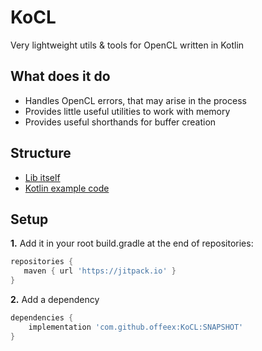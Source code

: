 # KoCL
Very lightweight utils & tools for OpenCL written in Kotlin

## What does it do
- Handles OpenCL errors, that may arise in the process
- Provides little useful utilities to work with memory
- Provides useful shorthands for buffer creation

## Structure
- [Lib itself](https://github.com/offeex/KoCL/tree/main/src/main/kotlin)
- [Kotlin example code](https://github.com/offeex/KoCL/blob/main/src/test/kotlin/HelloKotlinCL.kt)

## Setup

**1.**  Add it in your root build.gradle at the end of repositories:
```gradle
repositories {
   maven { url 'https://jitpack.io' }
}
```

**2.**  Add a dependency
```gradle
dependencies {
    implementation 'com.github.offeex:KoCL:SNAPSHOT'
}
```

